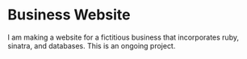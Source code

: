 <h1>Business Website</h1>

<p>I am making a website for a fictitious business that incorporates ruby, sinatra, and databases. This is an ongoing project.</p>
